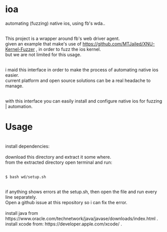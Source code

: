 # ioa
automating (fuzzing) native ios, using fb's wda..<br><br>

This project is a wrapper around fb's web driver agent.<br>
given an example that make's use of https://github.com/MTJailed/XNU-Kernel-Fuzzer , in order to fuzz the ios kernel.<br>
but we are not limited for this usage.<br><br>

i maid this interface in order to make the process of automating native ios easier.<br>
current platform and open source solutions can be a real headache to manage.<br><br>

with this interface you can easily install and configure native ios for fuzzing | automation.<br>

# Usage
<br>
install dependencies:<br><br>
download this directory and extract it some where.<br>
from the extracted directory open terminal and run:<br><br>

	$ bash wd/setup.sh

<br> 
if anything shows errors at the setup.sh, then open the file and run every line separately.<br>
Open a github issue at this repository so i can fix the error.
<br><br>
install java from https://www.oracle.com/technetwork/java/javase/downloads/index.html . <br>
install xcode from: https://developer.apple.com/xcode/ . <br><br>



